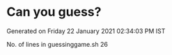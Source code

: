 # Can you guess?

Generated on
Friday 22 January 2021 02:34:03 PM IST

No. of lines in guessinggame.sh
26
